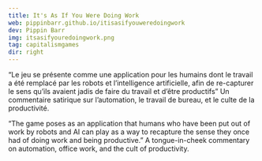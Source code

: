 ```yaml
---
title: It's As If You Were Doing Work 
web: pippinbarr.github.io/itisasifyouweredoingwork
dev: Pippin Barr
img: itsasifyouredoingwork.png
tag: capitalismgames
dir: right
---
```


“Le jeu se présente comme une application pour les humains dont le travail a été remplacé par les robots et l’intelligence artificielle, afin de re-capturer le sens qu’ils avaient jadis de faire du travail et d’être productifs” Un commentaire satirique sur l’automation, le travail de bureau, et le culte de la productivité.

“The game poses as an application that humans who have been put out of work by robots and AI can play as a way to recapture the sense they once had of doing work and being productive.” A tongue-in-cheek commentary on automation, office work, and the cult of productivity. 

